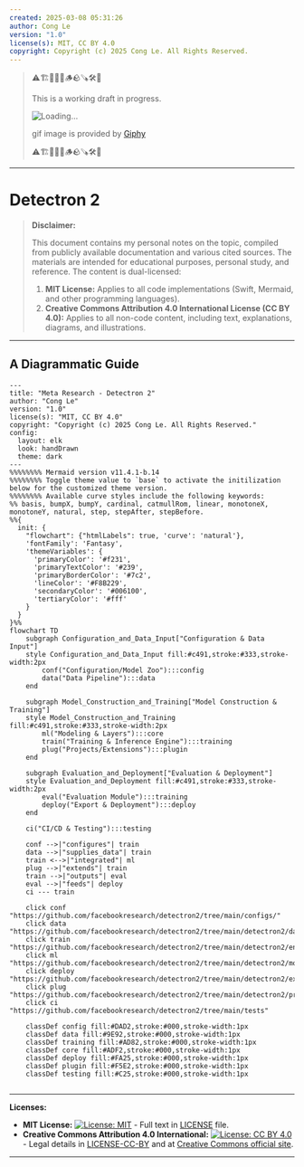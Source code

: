 ```yaml
---
created: 2025-03-08 05:31:26
author: Cong Le
version: "1.0"
license(s): MIT, CC BY 4.0
copyright: Copyright (c) 2025 Cong Le. All Rights Reserved.
---
```



> ⚠️🏗️🚧🦺🧱🪵🪨🪚🛠️👷
> 
> This is a working draft in progress.
> 
> ![Loading...](https://media0.giphy.com/media/v1.Y2lkPTc5MGI3NjExc3JzaDl5eHY3M3hxdDJqMms1ZzV5NnBkamx4NXVwdm1mMDE1anN4cSZlcD12MV9pbnRlcm5hbF9naWZfYnlfaWQmY3Q9Zw/3oEduPoYiY3cswYxqg/giphy.gif)
> 
> gif image is provided by [Giphy](https://giphy.com)
> 
> ⚠️🏗️🚧🦺🧱🪵🪨🪚🛠️👷

----


# Detectron 2
> **Disclaimer:**
>
> This document contains my personal notes on the topic,
> compiled from publicly available documentation and various cited sources.
> The materials are intended for educational purposes, personal study, and reference.
> The content is dual-licensed:
> 1. **MIT License:** Applies to all code implementations (Swift, Mermaid, and other programming languages).
> 2. **Creative Commons Attribution 4.0 International License (CC BY 4.0):** Applies to all non-code content, including text, explanations, diagrams, and illustrations.
---


## A Diagrammatic Guide 


```mermaid
---
title: "Meta Research - Detectron 2"
author: "Cong Le"
version: "1.0"
license(s): "MIT, CC BY 4.0"
copyright: "Copyright (c) 2025 Cong Le. All Rights Reserved."
config:
  layout: elk
  look: handDrawn
  theme: dark
---
%%%%%%%% Mermaid version v11.4.1-b.14
%%%%%%%% Toggle theme value to `base` to activate the initilization below for the customized theme version.
%%%%%%%% Available curve styles include the following keywords:
%% basis, bumpX, bumpY, cardinal, catmullRom, linear, monotoneX, monotoneY, natural, step, stepAfter, stepBefore.
%%{
  init: {
    "flowchart": {"htmlLabels": true, 'curve': 'natural'},
    'fontFamily': 'Fantasy',
    'themeVariables': {
      'primaryColor': '#f231',
      'primaryTextColor': '#239',
      'primaryBorderColor': '#7c2',
      'lineColor': '#F8B229',
      'secondaryColor': '#006100',
      'tertiaryColor': '#fff'
    }
  }
}%%
flowchart TD
    subgraph Configuration_and_Data_Input["Configuration & Data Input"]
    style Configuration_and_Data_Input fill:#c491,stroke:#333,stroke-width:2px
        conf("Configuration/Model Zoo"):::config
        data("Data Pipeline"):::data
    end

    subgraph Model_Construction_and_Training["Model Construction & Training"]
    style Model_Construction_and_Training fill:#c491,stroke:#333,stroke-width:2px
        ml("Modeling & Layers"):::core
        train("Training & Inference Engine"):::training
        plug("Projects/Extensions"):::plugin
    end

    subgraph Evaluation_and_Deployment["Evaluation & Deployment"]
    style Evaluation_and_Deployment fill:#c491,stroke:#333,stroke-width:2px
        eval("Evaluation Module"):::training
        deploy("Export & Deployment"):::deploy
    end

    ci("CI/CD & Testing"):::testing

    conf -->|"configures"| train
    data -->|"supplies_data"| train
    train <-->|"integrated"| ml
    plug -->|"extends"| train
    train -->|"outputs"| eval
    eval -->|"feeds"| deploy
    ci --- train

    click conf "https://github.com/facebookresearch/detectron2/tree/main/configs/"
    click data "https://github.com/facebookresearch/detectron2/tree/main/detectron2/data/datasets"
    click train "https://github.com/facebookresearch/detectron2/tree/main/detectron2/engine"
    click ml "https://github.com/facebookresearch/detectron2/tree/main/detectron2/modeling"
    click deploy "https://github.com/facebookresearch/detectron2/tree/main/detectron2/export"
    click plug "https://github.com/facebookresearch/detectron2/tree/main/detectron2/projects"
    click ci "https://github.com/facebookresearch/detectron2/tree/main/tests"

    classDef config fill:#DAD2,stroke:#000,stroke-width:1px
    classDef data fill:#9E92,stroke:#000,stroke-width:1px
    classDef training fill:#AD82,stroke:#000,stroke-width:1px
    classDef core fill:#ADF2,stroke:#000,stroke-width:1px
    classDef deploy fill:#FA25,stroke:#000,stroke-width:1px
    classDef plugin fill:#F5E2,stroke:#000,stroke-width:1px
    classDef testing fill:#C25,stroke:#000,stroke-width:1px
    
```




---
**Licenses:**

- **MIT License:**  [![License: MIT](https://img.shields.io/badge/License-MIT-yellow.svg)](LICENSE) - Full text in [LICENSE](LICENSE) file.
- **Creative Commons Attribution 4.0 International:** [![License: CC BY 4.0](https://licensebuttons.net/l/by/4.0/88x31.png)](LICENSE-CC-BY) - Legal details in [LICENSE-CC-BY](LICENSE-CC-BY) and at [Creative Commons official site](http://creativecommons.org/licenses/by/4.0/).

---
